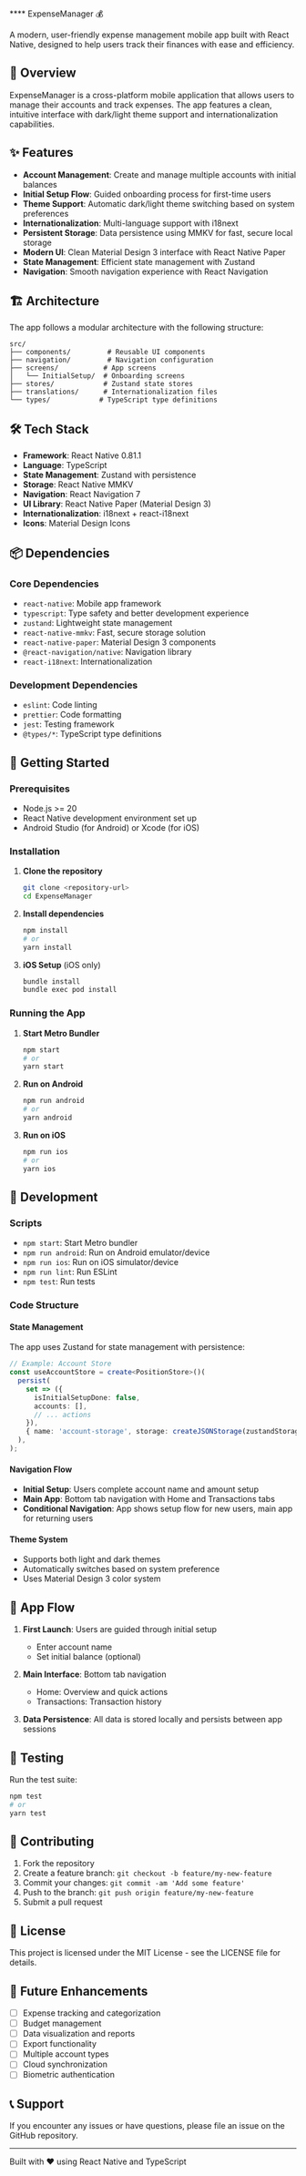 \*\*\*\* ExpenseManager 💰

A modern, user-friendly expense management mobile app built with React Native, designed to help users track their finances with ease and efficiency.

## 📱 Overview

ExpenseManager is a cross-platform mobile application that allows users to manage their accounts and track expenses. The app features a clean, intuitive interface with dark/light theme support and internationalization capabilities.

## ✨ Features

- **Account Management**: Create and manage multiple accounts with initial balances
- **Initial Setup Flow**: Guided onboarding process for first-time users
- **Theme Support**: Automatic dark/light theme switching based on system preferences
- **Internationalization**: Multi-language support with i18next
- **Persistent Storage**: Data persistence using MMKV for fast, secure local storage
- **Modern UI**: Clean Material Design 3 interface with React Native Paper
- **State Management**: Efficient state management with Zustand
- **Navigation**: Smooth navigation experience with React Navigation

## 🏗️ Architecture

The app follows a modular architecture with the following structure:

```
src/
├── components/         # Reusable UI components
├── navigation/         # Navigation configuration
├── screens/           # App screens
│   └── InitialSetup/  # Onboarding screens
├── stores/            # Zustand state stores
├── translations/      # Internationalization files
└── types/            # TypeScript type definitions
```

## 🛠️ Tech Stack

- **Framework**: React Native 0.81.1
- **Language**: TypeScript
- **State Management**: Zustand with persistence
- **Storage**: React Native MMKV
- **Navigation**: React Navigation 7
- **UI Library**: React Native Paper (Material Design 3)
- **Internationalization**: i18next + react-i18next
- **Icons**: Material Design Icons

## 📦 Dependencies

### Core Dependencies

- `react-native`: Mobile app framework
- `typescript`: Type safety and better development experience
- `zustand`: Lightweight state management
- `react-native-mmkv`: Fast, secure storage solution
- `react-native-paper`: Material Design 3 components
- `@react-navigation/native`: Navigation library
- `react-i18next`: Internationalization

### Development Dependencies

- `eslint`: Code linting
- `prettier`: Code formatting
- `jest`: Testing framework
- `@types/*`: TypeScript type definitions

## 🚀 Getting Started

### Prerequisites

- Node.js >= 20
- React Native development environment set up
- Android Studio (for Android) or Xcode (for iOS)

### Installation

1. **Clone the repository**

   ```bash
   git clone <repository-url>
   cd ExpenseManager
   ```

2. **Install dependencies**

   ```bash
   npm install
   # or
   yarn install
   ```

3. **iOS Setup** (iOS only)
   ```bash
   bundle install
   bundle exec pod install
   ```

### Running the App

1. **Start Metro Bundler**

   ```bash
   npm start
   # or
   yarn start
   ```

2. **Run on Android**

   ```bash
   npm run android
   # or
   yarn android
   ```

3. **Run on iOS**
   ```bash
   npm run ios
   # or
   yarn ios
   ```

## 🔧 Development

### Scripts

- `npm start`: Start Metro bundler
- `npm run android`: Run on Android emulator/device
- `npm run ios`: Run on iOS simulator/device
- `npm run lint`: Run ESLint
- `npm test`: Run tests

### Code Structure

#### State Management

The app uses Zustand for state management with persistence:

```typescript
// Example: Account Store
const useAccountStore = create<PositionStore>()(
  persist(
    set => ({
      isInitialSetupDone: false,
      accounts: [],
      // ... actions
    }),
    { name: 'account-storage', storage: createJSONStorage(zustandStorage) },
  ),
);
```

#### Navigation Flow

- **Initial Setup**: Users complete account name and amount setup
- **Main App**: Bottom tab navigation with Home and Transactions tabs
- **Conditional Navigation**: App shows setup flow for new users, main app for returning users

#### Theme System

- Supports both light and dark themes
- Automatically switches based on system preference
- Uses Material Design 3 color system

## 📱 App Flow

1. **First Launch**: Users are guided through initial setup
   - Enter account name
   - Set initial balance (optional)
2. **Main Interface**: Bottom tab navigation

   - Home: Overview and quick actions
   - Transactions: Transaction history

3. **Data Persistence**: All data is stored locally and persists between app sessions

## 🧪 Testing

Run the test suite:

```bash
npm test
# or
yarn test
```

## 🤝 Contributing

1. Fork the repository
2. Create a feature branch: `git checkout -b feature/my-new-feature`
3. Commit your changes: `git commit -am 'Add some feature'`
4. Push to the branch: `git push origin feature/my-new-feature`
5. Submit a pull request

## 📄 License

This project is licensed under the MIT License - see the LICENSE file for details.

## 🔮 Future Enhancements

- [ ] Expense tracking and categorization
- [ ] Budget management
- [ ] Data visualization and reports
- [ ] Export functionality
- [ ] Multiple account types
- [ ] Cloud synchronization
- [ ] Biometric authentication

## 📞 Support

If you encounter any issues or have questions, please file an issue on the GitHub repository.

---

Built with ❤️ using React Native and TypeScript
